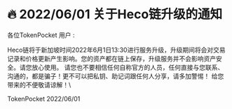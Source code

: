 # 🔥 2022/06/01 关于Heco链升级的通知

各位TokenPocket 用户 : &#x20;



Heco链将于新加坡时间2022年6月1日13:30进行服务升级，升级期间将会对交易记录和价格更新产生影响。您的资产都在链上保存，升级服务并不会影响资产安全。请您放心使用。 请您也不要相信任何自称官方的人员，任何直接与您联系、沟通的，都是骗子！更不可以把私钥、助记词跟任何人分享，请多加警惕！ 给您带来的不便敬请谅解！\


TokenPocket 2022/06/01
